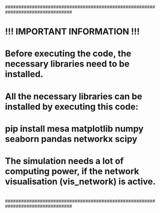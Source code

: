 #################################################################################
#
# !!! IMPORTANT INFORMATION !!!
#
# Before executing the code, the necessary libraries need to be installed.
# All the necessary libraries can be installed by executing this code:
# pip install mesa matplotlib numpy seaborn pandas networkx scipy
#
# The simulation needs a lot of computing power, if the network visualisation (vis_network) is active.
#
#################################################################################
